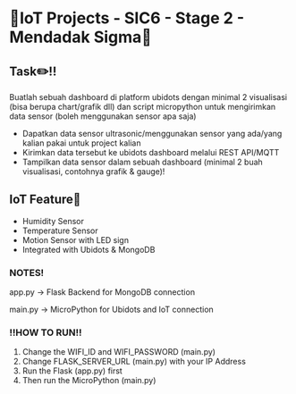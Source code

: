 # 🤖IoT Projects - SIC6 - Stage 2 - Mendadak Sigma🤖

## Task✏️‼️
Buatlah sebuah dashboard di platform ubidots dengan minimal 2 visualisasi (bisa berupa chart/grafik dll) dan script micropython untuk mengirimkan data sensor (boleh menggunakan sensor apa saja)
  - Dapatkan data sensor ultrasonic/menggunakan sensor yang ada/yang kalian pakai untuk project kalian
  - Kirimkan data tersebut ke ubidots dashboard melalui REST API/MQTT
  - Tampilkan data sensor dalam sebuah dashboard (minimal 2 buah visualisasi, contohnya grafik & gauge)!

## IoT Feature🗿
- Humidity Sensor
- Temperature Sensor
- Motion Sensor with LED sign
- Integrated with Ubidots & MongoDB

### NOTES!
app.py → Flask Backend for MongoDB connection

main.py → MicroPython for Ubidots and IoT connection

### ‼️HOW TO RUN‼️
1. Change the WIFI_ID and WIFI_PASSWORD (main.py)
2. Change FLASK_SERVER_URL (main.py) with your IP Address
3. Run the Flask (app.py) first
4. Then run the MicroPython (main.py)
